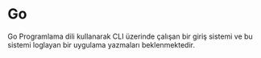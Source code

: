 # Go
Go Programlama dili kullanarak CLI üzerinde çalışan bir giriş
sistemi ve bu sistemi loglayan bir uygulama yazmaları beklenmektedir.
